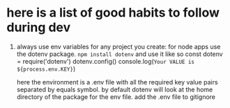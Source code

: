  

 # here is a list of good habits to follow during dev


 1. always use env variables for any project you create:
    for node apps use the dotenv package. 
      ```npm install dotenv``` and use it like so
      const dotenv = require('dotenv')
      dotenv.config()
      console.log(`Your VALUE is ${process.env.KEY}`)

      here the environment is a .env file with all the required key value pairs separated by equals symbol. by default dotenv will look at the home directory of the package for the env file. add the .env file to gitignore
